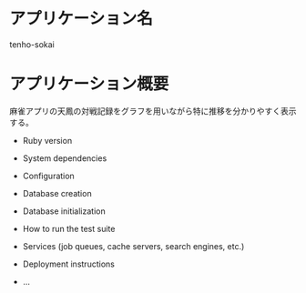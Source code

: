 # アプリケーション名

tenho-sokai

# アプリケーション概要

麻雀アプリの天鳳の対戦記録をグラフを用いながら特に推移を分かりやすく表示する。

* Ruby version

* System dependencies

* Configuration

* Database creation

* Database initialization

* How to run the test suite

* Services (job queues, cache servers, search engines, etc.)

* Deployment instructions

* ...
